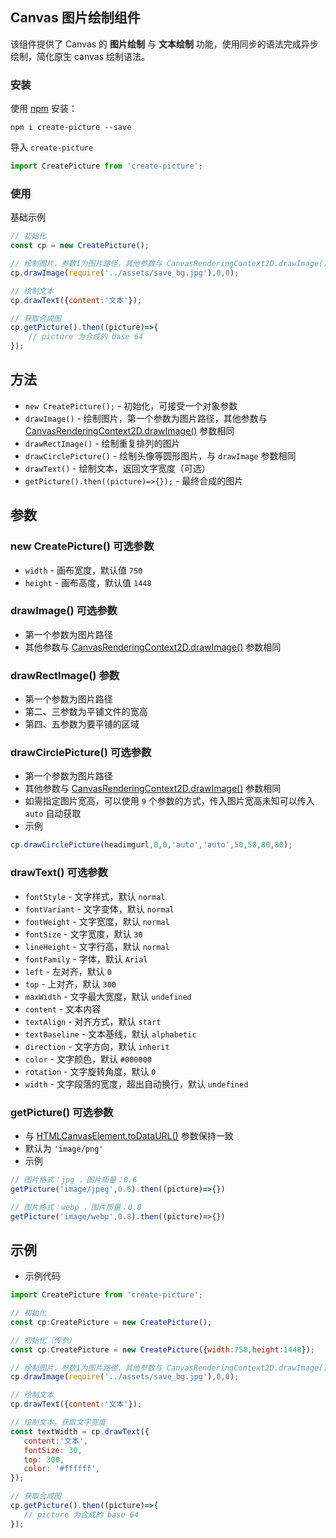 ## Canvas 图片绘制组件
该组件提供了 Canvas 的 **图片绘制** 与 **文本绘制** 功能，使用同步的语法完成异步绘制，简化原生 canvas 绘制语法。

### 安装
使用 [npm](https://www.npmjs.com/package/create-picture) 安装：
```git
npm i create-picture --save
```

导入 `create-picture`
```javascript
import CreatePicture from 'create-picture';
```

### 使用

基础示例
```javascript
// 初始化
const cp = new CreatePicture();

// 绘制图片，参数1为图片路径，其他参数与 CanvasRenderingContext2D.drawImage() 参数相同
cp.drawImage(require('../assets/save_bg.jpg'),0,0);

// 绘制文本
cp.drawText({content:'文本'});

// 获取合成图
cp.getPicture().then((picture)=>{
    // picture 为合成的 base 64
});
```

## 方法

- `new CreatePicture();` - 初始化，可接受一个对象参数
- `drawImage()` - 绘制图片，第一个参数为图片路径，其他参数与 [CanvasRenderingContext2D.drawImage()](https://developer.mozilla.org/zh-CN/docs/Web/API/CanvasRenderingContext2D/drawImage) 参数相同
- `drawRectImage()` - 绘制重复排列的图片
- `drawCirclePicture()` - 绘制头像等圆形图片，与 `drawImage` 参数相同
- `drawText()` - 绘制文本，返回文字宽度（可选）
- `getPicture().then((picture)=>{});` - 最终合成的图片

## 参数

### new CreatePicture() 可选参数

- `width` - 画布宽度，默认值 `750`
- `height` - 画布高度，默认值 `1448`

### drawImage() 可选参数

- 第一个参数为图片路径
- 其他参数与 [CanvasRenderingContext2D.drawImage()](https://developer.mozilla.org/zh-CN/docs/Web/API/CanvasRenderingContext2D/drawImage) 参数相同

### drawRectImage() 参数

- 第一个参数为图片路径
- 第二、三参数为平铺文件的宽高
- 第四、五参数为要平铺的区域

### drawCirclePicture() 可选参数

- 第一个参数为图片路径
- 其他参数与 [CanvasRenderingContext2D.drawImage()](https://developer.mozilla.org/zh-CN/docs/Web/API/CanvasRenderingContext2D/drawImage) 参数相同
- 如需指定图片宽高，可以使用 `9` 个参数的方式，传入图片宽高未知可以传入 `auto` 自动获取
- 示例
```javascript
cp.drawCirclePicture(headimgurl,0,0,'auto','auto',50,50,80,80);
```

### drawText() 可选参数

- `fontStyle` - 文字样式，默认 `normal`
- `fontVariant` - 文字变体，默认 `normal`
- `fontWeight` - 文字宽度，默认 `normal`
- `fontSize` - 文字宽度，默认 `30`
- `lineHeight` - 文字行高，默认 `normal`
- `fontFamily` - 字体，默认 `Arial`
- `left` - 左对齐，默认 `0`
- `top` - 上对齐，默认 `300`
- `maxWidth` - 文字最大宽度，默认 `undefined`
- `content` - 文本内容
- `textAlign` - 对齐方式，默认 `start`
- `textBaseline` - 文本基线，默认 `alphabetic`
- `direction` - 文字方向，默认 `inherit`
- `color` - 文字颜色，默认 `#000000`
- `rotation` - 文字旋转角度，默认 `0`
- `width` - 文字段落的宽度，超出自动换行，默认 `undefined`

### getPicture() 可选参数

- 与 [HTMLCanvasElement.toDataURL()](https://developer.mozilla.org/zh-CN/docs/Web/API/HTMLCanvasElement/toDataURL) 参数保持一致
- 默认为 `'image/png'`
- 示例
```javascript
// 图片格式：jpg ，图片质量：0.6
getPicture('image/jpeg',0.6).then((picture)=>{})

// 图片格式：webp ，图片质量：0.8
getPicture('image/webp',0.8).then((picture)=>{})
```

## 示例

-  示例代码
 ```javascript
import CreatePicture from 'create-picture';

// 初始化
const cp:CreatePicture = new CreatePicture();

// 初始化（传参）
const cp:CreatePicture = new CreatePicture({width:750,height:1448});

// 绘制图片，参数1为图片路径，其他参数与 CanvasRenderingContext2D.drawImage() 参数相同
cp.drawImage(require('../assets/save_bg.jpg'),0,0);

// 绘制文本
cp.drawText({content:'文本'});

// 绘制文本，获取文字宽度
const textWidth = cp.drawText({
    content:'文本',
    fontSize: 30,
    top: 300,
    color: '#ffffff',
});

// 获取合成图
cp.getPicture().then((picture)=>{
    // picture 为合成的 base 64
});
 ```
